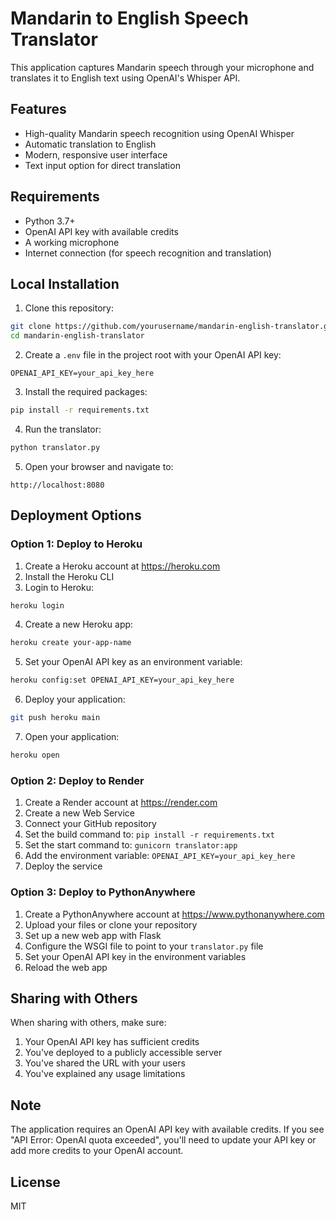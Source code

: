 # Mandarin to English Speech Translator

This application captures Mandarin speech through your microphone and translates it to English text using OpenAI's Whisper API.

## Features
- High-quality Mandarin speech recognition using OpenAI Whisper
- Automatic translation to English
- Modern, responsive user interface
- Text input option for direct translation

## Requirements
- Python 3.7+
- OpenAI API key with available credits
- A working microphone
- Internet connection (for speech recognition and translation)

## Local Installation

1. Clone this repository:
```bash
git clone https://github.com/yourusername/mandarin-english-translator.git
cd mandarin-english-translator
```

2. Create a `.env` file in the project root with your OpenAI API key:
```
OPENAI_API_KEY=your_api_key_here
```

3. Install the required packages:
```bash
pip install -r requirements.txt
```

4. Run the translator:
```bash
python translator.py
```

5. Open your browser and navigate to:
```
http://localhost:8080
```

## Deployment Options

### Option 1: Deploy to Heroku

1. Create a Heroku account at https://heroku.com
2. Install the Heroku CLI
3. Login to Heroku:
```bash
heroku login
```

4. Create a new Heroku app:
```bash
heroku create your-app-name
```

5. Set your OpenAI API key as an environment variable:
```bash
heroku config:set OPENAI_API_KEY=your_api_key_here
```

6. Deploy your application:
```bash
git push heroku main
```

7. Open your application:
```bash
heroku open
```

### Option 2: Deploy to Render

1. Create a Render account at https://render.com
2. Create a new Web Service
3. Connect your GitHub repository
4. Set the build command to: `pip install -r requirements.txt`
5. Set the start command to: `gunicorn translator:app`
6. Add the environment variable: `OPENAI_API_KEY=your_api_key_here`
7. Deploy the service

### Option 3: Deploy to PythonAnywhere

1. Create a PythonAnywhere account at https://www.pythonanywhere.com
2. Upload your files or clone your repository
3. Set up a new web app with Flask
4. Configure the WSGI file to point to your `translator.py` file
5. Set your OpenAI API key in the environment variables
6. Reload the web app

## Sharing with Others

When sharing with others, make sure:
1. Your OpenAI API key has sufficient credits
2. You've deployed to a publicly accessible server
3. You've shared the URL with your users
4. You've explained any usage limitations

## Note
The application requires an OpenAI API key with available credits. If you see "API Error: OpenAI quota exceeded", you'll need to update your API key or add more credits to your OpenAI account.

## License
MIT
